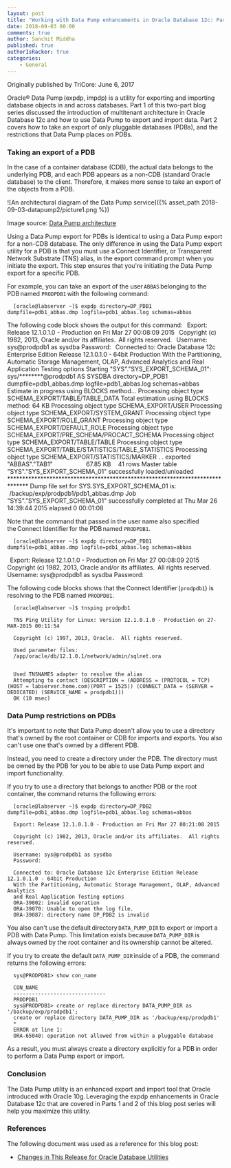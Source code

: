 ```yaml
---
layout: post
title: "Working with Data Pump enhancements in Oracle Database 12c: Part 2"
date: 2018-09-03 00:00
comments: true
author: Sanchit Middha
published: true
authorIsRacker: true
categories:
    - General
---
```


Originally published by TriCore: June 6, 2017

Oracle&reg; Data Pump (expdp, impdp) is a utility for exporting and importing
database objects in and across databases. Part 1 of this two-part blog series
discussed the introduction of multitenant architecture in Oracle Database 12c
and how to use Data Pump to export and import data. Part 2 covers how to take
an export of only pluggable databases (PDBs), and the restrictions that Data
Pump places on PDBs.

<!-- more -->

### Taking an export of a PDB

In the case of a container database (CDB), the actual data belongs to the
underlying PDB, and each PDB appears as a non-CDB (standard Oracle database)
to the client. Therefore, it makes more sense to take an export of the objects
from a PDB.

![An architectural diagram of the Data Pump
service]({% asset_path 2018-09-03-datapump2/picture1.png %})

Image source: [Data Pump
architecture](https://www.packtpub.com/mapt/book/big_data_and_business_intelligence/9781847196286/1/ch01lvl1sec02/data-pump-architecture)

Using a Data Pump export for PDBs is identical to using a Data Pump export for
a non-CDB database. The only difference in using the Data Pump export utility
for a PDB is that you must use a Connect Identifier, or Transparent Network
Substrate (TNS) alias, in the export command prompt when you initiate the
export. This step ensures that you're initiating the Data Pump export for a
specific PDB.

For example, you can take an export of the user `ABBAS` belonging to the  PDB named `PRODPDB1` with the following command:

      [oracle@labserver ~]$ expdp directory=DP_PDB1 dumpfile=pdb1_abbas.dmp logfile=pdb1_abbas.log schemas=abbas

The following code block shows the output for this command:
 
      Export: Release 12.1.0.1.0 - Production on Fri Mar 27 00:08:09 2015
       
      Copyright (c) 1982, 2013, Oracle and/or its affiliates.  All rights reserved.
       
      Username: sys@prodpdb1 as sysdba
      Password:
       
      Connected to: Oracle Database 12c Enterprise Edition Release 12.1.0.1.0 - 64bit Production
      With the Partitioning, Automatic Storage Management, OLAP, Advanced Analytics
      and Real Application Testing options
      Starting "SYS"."SYS_EXPORT_SCHEMA_01":  sys/********@prodpdb1 AS SYSDBA directory=DP_PDB1 dumpfile=pdb1_abbas.dmp logfile=pdb1_abbas.log schemas=abbas
      Estimate in progress using BLOCKS method...
      Processing object type SCHEMA_EXPORT/TABLE/TABLE_DATA
      Total estimation using BLOCKS method: 64 KB
      Processing object type SCHEMA_EXPORT/USER
      Processing object type SCHEMA_EXPORT/SYSTEM_GRANT
      Processing object type SCHEMA_EXPORT/ROLE_GRANT
      Processing object type SCHEMA_EXPORT/DEFAULT_ROLE
      Processing object type SCHEMA_EXPORT/PRE_SCHEMA/PROCACT_SCHEMA
      Processing object type SCHEMA_EXPORT/TABLE/TABLE
      Processing object type SCHEMA_EXPORT/TABLE/STATISTICS/TABLE_STATISTICS
      Processing object type SCHEMA_EXPORT/STATISTICS/MARKER
      . . exported "ABBAS"."TAB1"                              67.85 KB      41 rows
      Master table "SYS"."SYS_EXPORT_SCHEMA_01" successfully loaded/unloaded
      ******************************************************************************
      Dump file set for SYS.SYS_EXPORT_SCHEMA_01 is:
        /backup/exp/prodpdb1/pdb1_abbas.dmp
      Job "SYS"."SYS_EXPORT_SCHEMA_01" successfully completed at Thu Mar 26 14:39:44 2015 elapsed 0 00:01:08

Note that the command that passed in the user name also specified the Connect Identifier for the PDB named `PRODPDB1`.

      [oracle@labserver ~]$ expdp directory=DP_PDB1 dumpfile=pdb1_abbas.dmp logfile=pdb1_abbas.log schemas=abbas
 
      Export: Release 12.1.0.1.0 - Production on Fri Mar 27 00:08:09 2015
       
      Copyright (c) 1982, 2013, Oracle and/or its affiliates.  All rights reserved.
       
      Username: sys@prodpdb1 as sysdba
      Password:

The following code blocks shows that the Connect Identifier (`prodpdb1`) is
resolving to the PDB named `PRODPDB1`.

      [oracle@labserver ~]$ tnsping prodpdb1
       
      TNS Ping Utility for Linux: Version 12.1.0.1.0 - Production on 27-MAR-2015 00:11:54
       
      Copyright (c) 1997, 2013, Oracle.  All rights reserved.
       
      Used parameter files:
      /app/oracle/db/12.1.0.1/network/admin/sqlnet.ora
       
       
      Used TNSNAMES adapter to resolve the alias
      Attempting to contact (DESCRIPTION = (ADDRESS = (PROTOCOL = TCP)(HOST = labserver.home.com)(PORT = 1525)) (CONNECT_DATA = (SERVER = DEDICATED) (SERVICE_NAME = prodpdb1)))
      OK (10 msec)

### Data Pump restrictions on PDBs

It's important to note that Data Pump doesn't allow you to use a directory
that's owned by the root container or CDB for imports and exports. You also
can't use one that's owned by a different PDB.

Instead, you need to create a directory under the PDB. The directory must be
owned by the PDB for you to be able to use Data Pump export and import
functionality.

If you try to use a directory that belongs to another PDB or the root
container, the command returns the following errors:

      [oracle@labserver ~]$ expdp directory=DP_PDB2 dumpfile=pdb1_abbas.dmp logfile=pdb1_abbas.log schemas=abbas
       
      Export: Release 12.1.0.1.0 - Production on Fri Mar 27 00:21:08 2015
       
      Copyright (c) 1982, 2013, Oracle and/or its affiliates.  All rights reserved.
       
      Username: sys@prodpdb1 as sysdba
      Password:
       
      Connected to: Oracle Database 12c Enterprise Edition Release 12.1.0.1.0 - 64bit Production
      With the Partitioning, Automatic Storage Management, OLAP, Advanced Analytics
      and Real Application Testing options
      ORA-39002: invalid operation
      ORA-39070: Unable to open the log file.
      ORA-39087: directory name DP_PDB2 is invalid

You also can't use the default directory `DATA_PUMP_DIR` to export or import a
PDB with Data Pump. This limitation exists because `DATA_PUMP_DIR` is
always owned by the root container and its ownership cannot be altered.

If you try to create the default `DATA_PUMP_DIR` inside of a PDB, the command
returns the following errors:

      sys@PRODPDB1> show con_name
       
      CON_NAME
      ------------------------------
      PRODPDB1
      sys@PRODPDB1> create or replace directory DATA_PUMP_DIR as '/backup/exp/prodpdb1';
      create or replace directory DATA_PUMP_DIR as '/backup/exp/prodpdb1'
      *
      ERROR at line 1:
      ORA-65040: operation not allowed from within a pluggable database

As a result, you must always create a directory explicitly for a PDB in order to perform a Data Pump export or import.

### Conclusion

The Data Pump utility is an enhanced export and import tool that Oracle introduced with Oracle 10g. Leveraging the expdp enhancements in Oracle Database 12c that are covered in Parts 1 and 2 of this blog post series will help you maximize this utility.

### References

The following document was used as a reference for this blog post:

- [Changes in This Release for Oracle Database
  Utilities](https://docs.oracle.com/database/121/SUTIL/GUID-F4EE2A42-3986-4597-9088-A506173ABABF.htm#SUTIL4298)
